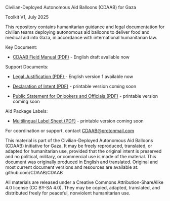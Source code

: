 Civilian-Deployed Autonomous Aid Balloons (CDAAB) for Gaza

Toolkit V1, July 2025

This repository contains  humanitarian guidance and legal documentation for civilian teams deploying autonomous aid balloons to deliver food and medical aid into Gaza, in accordance with international humanitarian law.



Key Document:
- [CDAAB Field Manual (PDF)](https://github.com/CDAAB/CDAAB/tree/main/Field_Resources/Field_Manual)  - English draft available now


Support Documents:

- [Legal Justification (PDF) ](https://github.com/CDAAB/CDAAB/tree/main/Legal)  - English version 1 available now


- [Declaration of Intent (PDF)](https://github.com/CDAAB/CDAAB/tree/main/Field_Resources/Declaration_of_Intent) - printable version coming soon



- [Public Statement for Onlookers and Officials (PDF)](https://github.com/CDAAB/CDAAB/tree/main/Field_Resources/Public_Statement_for_Onlookers_and_Officials) - printable version coming soon


Aid Package Labels:


- [Multilingual Label Sheet (PDF)](https://github.com/CDAAB/CDAAB/tree/main/Field_Resources/Aid_Package_Labels) - printable version coming soon



For coordination or support, contact CDAAB@protonmail.com



This material is part of the Civilian-Deployed Autonomous Aid Balloons (CDAAB) initiative for Gaza. It may be freely reproduced,
translated, or adapted for humanitarian use, provided that the original intent is preserved and no political, military, or commercial use is
made of the material. This document was originally produced in English and translated. Original and most current document versions and
resources are available at: github.com/CDAAB/CDAAB


All materials are released under a Creative Commons Attribution-ShareAlike 4.0 license (CC BY-SA 4.0). They may be copied, adapted, translated, and distributed freely for peaceful, nonviolent humanitarian use.
